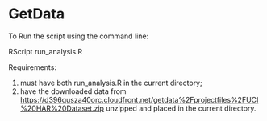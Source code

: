 GetData
=======

To Run the script using the command line:

RScript run_analysis.R <outputFilename>


Requirements:
 1) must have both run_analysis.R in the current directory;
 2) have the downloaded data from https://d396qusza40orc.cloudfront.net/getdata%2Fprojectfiles%2FUCI%20HAR%20Dataset.zip unzipped and placed in the current directory.

